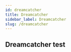 ```yaml
---
id: dreamcatcher
title: Dreamcatcher
sidebar_label: Dreamcatcher
slug: /dreamcatcher
---
```


## Dreamcatcher test

